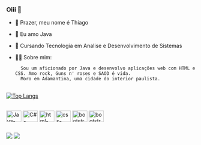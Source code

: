 ### Oiii 👋

- 👋 Prazer, meu nome é Thiago
- 👀 Eu amo Java
- 🌱 Cursando Tecnologia em Analise e Desenvolvimento de Sistemas
- 🧑🏿 Sobre mim:
  
        Sou um aficionado por Java e desenvolvo aplicações web com HTML e CSS. Amo rock, Guns n' roses e SAOD é vida.
        Moro em Adamantina, uma cidade do interior paulista.
##

[![Top Langs](https://github-readme-stats.vercel.app/api/top-langs/?username=ThiagoSilvaLima&layout=compact)](https://github.com/anuraghazra/github-readme-stats)

<div style="display: inline_block">
      <br>
      <img align="center" alt="Java-Thiago" height="30" width="40" src="https://cdn.jsdelivr.net/gh/devicons/devicon@latest/icons/java/java-original.svg" />
      <img align="center" alt="C#-Thiago" height="30" width="40" src="https://cdn.jsdelivr.net/gh/devicons/devicon@latest/icons/csharp/csharp-original.svg" />
      <img align="center" alt="html-Thiago" height="30" width="40" src="https://cdn.jsdelivr.net/gh/devicons/devicon@latest/icons/html5/html5-original.svg" />
      <img align="center" alt="css-Thiago" height="30" width="40" src="https://cdn.jsdelivr.net/gh/devicons/devicon@latest/icons/css3/css3-original.svg" />
      <img align="center" alt="bootstrap-Thiago" height="30" width="40" src="https://cdn.jsdelivr.net/gh/devicons/devicon@latest/icons/bootstrap/bootstrap-original.svg" />
      <img align="center" alt="bootstrap-Thiago" height="30" width="40" src="https://cdn.jsdelivr.net/gh/devicons/devicon@latest/icons/spring/spring-original-wordmark.svg"  />
</div>  

##

<div>
      <a href = "thiagosilvalima999@outlook.com"><img src="https://img.shields.io/badge/-Gmail-%23333?style=for-the-badge&logo=gmail&logoColor=white" target="_blank"></a>
      <a href="www.linkedin.com/in/thiago-lima06" target="_blank"><img src="https://img.shields.io/badge/-LinkedIn-%230077B5?style=for-the-badge&logo=linkedin&logoColor=white" target="_blank"></a>
</div>
